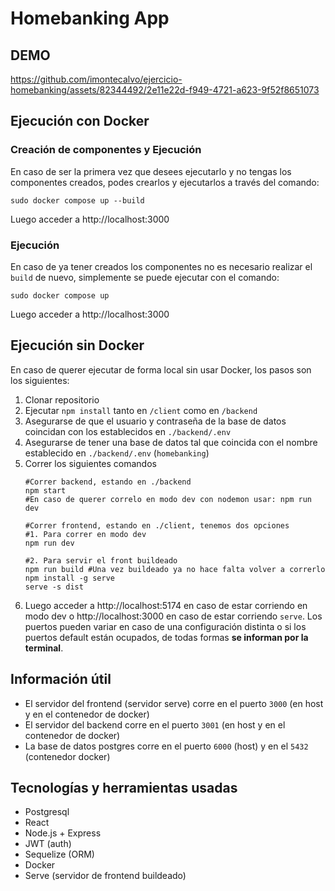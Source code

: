 # Homebanking App

## DEMO
https://github.com/imontecalvo/ejercicio-homebanking/assets/82344492/2e11e22d-f949-4721-a623-9f52f8651073

## Ejecución con Docker
### Creación de componentes y Ejecución
En caso de ser la primera vez que desees ejecutarlo y no tengas los componentes creados, podes crearlos y ejecutarlos a través del comando:
```
sudo docker compose up --build
```
Luego acceder a http://localhost:3000

### Ejecución
En caso de ya tener creados los componentes no es necesario realizar el `build` de nuevo, simplemente se puede ejecutar con el comando:
```
sudo docker compose up
```
Luego acceder a http://localhost:3000

## Ejecución sin Docker
En caso de querer ejecutar de forma local sin usar Docker, los pasos son los siguientes:
1. Clonar repositorio
2. Ejecutar `npm install` tanto en `/client` como en `/backend`
3. Asegurarse de que el usuario y contraseña de la base de datos coincidan con los establecidos en `./backend/.env`
4. Asegurarse de tener una base de datos tal que coincida con el nombre establecido en `./backend/.env` (`homebanking`)
5. Correr los siguientes comandos
    ```
    #Correr backend, estando en ./backend
    npm start
    #En caso de querer correlo en modo dev con nodemon usar: npm run dev

    #Correr frontend, estando en ./client, tenemos dos opciones
    #1. Para correr en modo dev
    npm run dev

    #2. Para servir el front buildeado
    npm run build #Una vez buildeado ya no hace falta volver a correrlo
    npm install -g serve
    serve -s dist
    ```
8. Luego acceder a http://localhost:5174 en caso de estar corriendo en modo dev o http://localhost:3000 en caso de estar corriendo `serve`.
Los puertos pueden variar en caso de una configuración distinta o si los puertos default están ocupados, de todas formas **se informan por la terminal**.
    
## Información útil
- El servidor del frontend (servidor serve) corre en el puerto `3000` (en host y en el contenedor de docker)
- El servidor del backend corre en el puerto `3001` (en host y en el contenedor de docker)
- La base de datos postgres corre en el puerto `6000` (host) y en el `5432` (contenedor docker)

## Tecnologías y herramientas usadas
- Postgresql
- React
- Node.js + Express
- JWT (auth)
- Sequelize (ORM)
- Docker
- Serve (servidor de frontend buildeado)
